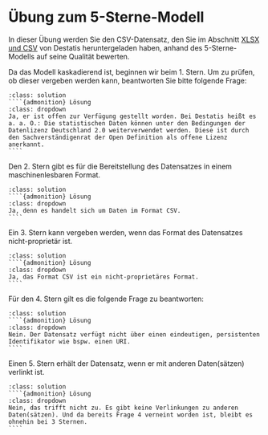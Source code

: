 # Übung zum 5-Sterne-Modell

In dieser Übung werden Sie den CSV-Datensatz, den Sie im Abschnitt [XLSX und CSV](Rohdaten) von Destatis heruntergeladen haben, anhand des 5-Sterne-Modells auf seine Qualität bewerten. 

Da das Modell kaskadierend ist, beginnen wir beim 1. Stern. Um zu prüfen, ob dieser vergeben werden kann, beantworten Sie bitte folgende Frage:

`````{admonition} Ist der Datensatz mit einer offenen Lizenz zur Verfügung gestellt worden?
:class: solution
````{admonition} Lösung
:class: dropdown
Ja, er ist offen zur Verfügung gestellt worden. Bei Destatis heißt es a. a. O.: Die statistischen Daten können unter den Bedingungen der Datenlizenz Deutschland 2.0 weiterverwendet werden. Diese ist durch den Sachverständigenrat der Open Definition als offene Lizenz anerkannt.
````
`````

Den 2. Stern gibt es für die Bereitstellung des Datensatzes in einem maschinenlesbaren Format. 

`````{admonition} Ist dies der Fall?
:class: solution
````{admonition} Lösung
:class: dropdown
Ja, denn es handelt sich um Daten im Format CSV.
````
`````

Ein 3. Stern kann vergeben werden, wenn das Format des Datensatzes nicht-proprietär ist. 

`````{admonition} Wie schätzen Sie das ein?
:class: solution
````{admonition} Lösung
:class: dropdown
Ja, das Format CSV ist ein nicht-proprietäres Format.
````
`````

Für den 4. Stern gilt es die folgende Frage zu beantworten: 

`````{admonition} Ist der Datensatz über einen URI eindeutig identifizierbar?
:class: solution
````{admonition} Lösung
:class: dropdown
Nein. Der Datensatz verfügt nicht über einen eindeutigen, persistenten Identifikator wie bspw. einen URI.
````
`````

Einen 5. Stern erhält der Datensatz, wenn er mit anderen Daten(sätzen) verlinkt ist. 

`````{admonition} Trifft das zu?
:class: solution
````{admonition} Lösung
:class: dropdown
Nein, das trifft nicht zu. Es gibt keine Verlinkungen zu anderen Daten(sätzen). Und da bereits Frage 4 verneint worden ist, bleibt es ohnehin bei 3 Sternen.
````
`````

